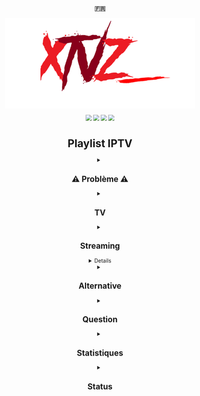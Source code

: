 <div align="center">
  <h3>🇫🇷</h3>
  <a href="https://www.clictune.com/jt10"><img src="Images/Logo.png" /></a>

  <a href="https://www.clictune.com/jsfQ"><img src="https://img.shields.io/github/stars/LeBazarDeBryan/XTVZ_?color=ff0000&style=for-the-badge&label=%C3%89toile" /></a>
  <a href="https://www.clictune.com/jsfR"><img src="https://img.shields.io/github/forks/LeBazarDeBryan/XTVZ_?color=ff0000&style=for-the-badge&label=Fork" /></a>
  <a href="https://www.clictune.com/jsfS"><img src="https://img.shields.io/github/watchers/LeBazarDeBryan/XTVZ_?color=ff0000&style=for-the-badge&label=Watchers" /></a>
  <a href="https://www.clictune.com/jsfT"><img src="https://img.shields.io/github/issues/LeBazarDeBryan/XTVZ_?color=ff0000&style=for-the-badge&label=Issues" /></a>

<h1>Playlist IPTV</h1>

<details><summary><h2>⚠️ Problème ⚠️</h2></summary>
  <p>Les chaînes de la playlist <a href="https://www.clictune.com/jsfW">TNT</a> ne marchent plus! Cela vient du fournisseur et non de moi. (Voir <a href="https://github.com/LeBazarDeBryan/XTVZ_/issues/3">#3</a>.) Je vous recommande d'utiliser la playlist <a href="https://www.clictune.com/jsfX">Officiel.m3u</a> (XTVZ_) jusqu'à que ce problème soit réparé. Merci de votre compréhension.</p></details>


<details><summary><h2>TV</h2></summary>
  <p>
    <a href="https://www.clictune.com/jsfW"><img height="100" width="100" src="Images/TNT.png" /></a><a href="https://www.clictune.com/jsfV"><img height="100" width="100" src="Images/XMLTV.png" /></a>
    <p>Chaînes qu'on retrouve la plupart du temps sur Internet mais plus souvent par satelite.</p>
  </p></details>

<details><summary><h2>Streaming</h2></summary>
  <a href="https://www.clictune.com/jsfX"><img height="100" width="100" src="Images/XTVZ_.png" /></a><a href="https://www.clictune.com/jsh5"><img height="100" width="100" src="Images/XMLTV.png" /></a>

  <a href="https://www.clictune.com/jsfY"><img height="100" width="100" src="Images/Unknown.png" /></a><a href="https://www.clictune.com/jsh5"><img height="100" width="100" src="Images/XMLTV.png" /></a>
  
  <a href="https://www.clictune.com/jshe"><img height="100" width="100" src="Images/iptv-org.png" /></a><a href="https://www.clictune.com/jsh7"><img height="100" width="100" src="Images/XMLTV.png" /></a>
  
  <a href="https://www.clictune.com/jsh8"><img height="100" width="100" src="Images/K-Net.png" /></a><a href="https://www.clictune.com/jsh9"><img height="100" width="100" src="Images/K-Net%20API.png" /></a><a href="https://www.clictune.com/jsha"><img height="100" width="100" src="Images/XMLTV.png" /></a>
  
  <a href="https://www.clictune.com/jsg1"><img height="100" width="100" src="Images/All.png" /></a><a href="https://www.clictune.com/jsh5"><img height="100" width="100" src="Images/XMLTV.png" /></a>
  
  <a href="https://www.clictune.com/jsgJ"><img height="100" width="100" src="Images/Pluto%20TV.png" /></a><a href="https://i.mjh.nz/PlutoTV/fr.xml"><img height="100" width="100" src="Images/XMLTV.png" /></a>
  
  <a href="https://www.clictune.com/jsgK"><img height="100" width="100" src="Images/Samsung%20TV%20Plus.png?raw=true" /></a><a href="https://i.mjh.nz/SamsungTVPlus/fr.xml"><img height="100" width="100" src="Images/XMLTV.png" /></a>
  
  <a href="https://www.clictune.com/jshf"><img height="100" width="100" src="Images/euronews.png" /></a><a href="https://www.clictune.com/jsh5"><img height="100" width="100" src="Images/XMLTV.png" /></a>
  
  <a href="https://www.clictune.com/jshg"><img height="100" width="100" src="Images/Rakuten.png" /></a><a href="https://www.clictune.com/jsh7"><img height="100" width="100" src="Images/XMLTV.png" /></a>
  
  <a href="https://www.clictune.com/jshh"><img height="100" width="100" src="Images/Fashion%20TV.png" /></a><a href="https://www.clictune.com/jsh5"><img height="100" width="100" src="Images/XMLTV.png" /></a>
  
  <a href="https://www.clictune.com/jshi"><img height="100" width="100" src="Images/France%2024.png" /></a><a href="https://www.clictune.com/jsh5"><img height="100" width="100" src="Images/XMLTV.png" /></a>
  
  <a href="https://www.clictune.com/jshk"><img height="100" width="100" src="Images/Groupe%20Canal+.png" /></a><a href="https://www.clictune.com/jsh7"><img height="100" width="100" src="Images/XMLTV.png" /></a>
  
  <a href="https://www.clictune.com/jshl"><img height="100" width="100" src="Images/Groupe%20M6.png" /></a><a href="https://www.clictune.com/jsh7"><img height="100" width="100" src="Images/XMLTV.png" /></a>
  
  <a href="https://www.clictune.com/jshn"><img height="100" width="100" src="Images/Groupe%20Persiana.png" /></a><a href="https://www.clictune.com/jsh5"><img height="100" width="100" src="Images/XMLTV.png" /></a>
  
  <a href="https://www.clictune.com/jsg2"><img height="100" width="100" src="Images/Stream4free.png" /></a><a href="https://www.clictune.com/jsh5"><img height="100" width="100" src="Images/XMLTV.png" /></a>
  
  <a href="https://www.clictune.com/jx7R"><img height="100" width="100" src="Images/BFM%20TV.png" /></a><a href="https://www.clictune.com/jsh5"><img height="100" width="100" src="Images/XMLTV.png" /></a>

  <a href="https://www.clictune.com/jRmn"><img height="100" width="100" src="Images/Films.png" alt="Films" />
<p>Chaînes qu'on retrouve sur des sites de streaming ou autre.</p></details>

<details><summary><h2>Radio</h2></summary>
  <a href="https://www.clictune.com/jshq"><img height="100" width="100" src="Images/Radio.png" /></a>
<p>Station Radio qu'on peut trouver en ligne, FM ou MHz.</p></details>

<details><summary><h2>Alternative</h2></summary>

| Playlist | Alternative | Source |
|----------|-------------|--------|
| <a href="https://www.clictune.com/jsfW">TNT</a> | <a href="https://www.clictune.com/jsgE">6play</a>, <a href="https://www.clictune.com/jsgF">France TV</a>, <a href="https://www.clictune.com/jsgH">MYTF1</a>, <a href="https://www.clictune.com/jsgI">Molotov</a> | Site Officiel |
| <a href="https://www.clictune.com/jsgJ">Pluto TV</a> | <a href="https://www.clictune.com/jsgT">Pluto TV</a> | Site Officiel |
| <a href="https://www.clictune.com/jsgK">Samsung TV Plus</a> | <a href="https://www.clictune.com/jsgU">Samsung TV Plus</a> | Site Officiel |
| <a href="https://www.clictune.com/jsgL">euronews</a> | <a href="https://www.clictune.com/jsgV">euronews</a> | YouTube |
| <a href="https://www.clictune.com/jsgM">Rakuten</a> | <a href="https://www.clictune.com/jsgW">Rakuten TV</a> | Site Officiel |
| <a href="https://www.clictune.com/jsgN">FashionTV</a> | <a href="https://www.clictune.com/jsgX">FashionTV+</a> | Site Officiel |
| <a href="https://www.clictune.com/jsgQ">France 24</a> | <a href="https://www.clictune.com/jsgY">France 24</a> | YouTube |
| <a href="https://www.clictune.com/jsgR">Canal+</a> | <a href="https://www.clictune.com/jsgZ">Canal+</a> | Site Officiel |
| <a href="https://www.clictune.com/jsgR">M6</a> | <a href="https://www.clictune.com/jsgE">6play</a> | Site Officiel |
| <a href="https://www.clictune.com/jsgS">Persiana</a> | <a href="https://www.clictune.com/jsh3">Persiana Media Group</a> | Site Officiel |
| <a href="https://www.clictune.com/jsg2">Stream4free</a> | <a href="https://www.clictune.com/jsh4">Stream4free</a> | Site Officiel |
| <a href="https://www.clictune.com/jx7R">BFM TV</a> | <a href="https://www.clictune.com/jJ8B">BFM TV</a> | Site Officiel |

<p>Si les playlists que vous utilisez ne marchent pas voici des alternatives pour les remplacer.</p></details>

<details><summary><h2>Question</h2></summary>
  <h3>C'est quoi <a href="https://www.clictune.com/jsg1">ALL</a> ?</h3>
  <p><a href="https://www.clictune.com/jsg1">ALL</a> est une playlist de toute les chaînes gratuite et payante.</p></details>

<details><summary><h2>Statistiques</h2></summary>
 <a href="https://www.clictune.com/jKny"><img src="https://api.star-history.com/svg?repos=LeBazarDeBryan/XTVZ_&type=Timeline&theme=dark" /></a>
</a></details>

<details><summary><h2>Status</h2></summary>

  |  Stream  | Badge |
  |----------|-------|
  |    TF1   | <img src="https://github.com/LeBazarDeBryan/XTVZ_/actions/workflows/TF1.yml/badge.svg" /></a> |
  | France 2 | <img src="https://github.com/LeBazarDeBryan/XTVZ_/actions/workflows/France_2.yml/badge.svg" /></a> |
  | France 3 | <img src="https://github.com/LeBazarDeBryan/XTVZ_/actions/workflows/France_3.yml/badge.svg" /></a> |
  |  Canal+  | <img src="https://github.com/LeBazarDeBryan/XTVZ_/actions/workflows/Canal+.yml/badge.svg" /></a> |
  | France 5 | <img src="https://github.com/LeBazarDeBryan/XTVZ_/actions/workflows/France_5.yml/badge.svg" /></a> |
  |   Arte   | <img src="https://github.com/LeBazarDeBryan/XTVZ_/actions/workflows/Arte.yml/badge.svg" /></a> |
  |    C8    | <img src="https://github.com/LeBazarDeBryan/XTVZ_/actions/workflows/C8.yml/badge.svg" /></a> |
  |    W9    | <img src="https://github.com/LeBazarDeBryan/XTVZ_/actions/workflows/W9.yml/badge.svg" /></a> |
  |   TMC    | <img src="https://github.com/LeBazarDeBryan/XTVZ_/actions/workflows/TMC.yml/badge.svg" /></a> |
  |   TFX    | <img src="https://github.com/LeBazarDeBryan/XTVZ_/actions/workflows/TFX.yml/badge.svg" /></a> |
  |  NRJ 12  | <img src="https://github.com/LeBazarDeBryan/XTVZ_/actions/workflows/NRJ_12.yml/badge.svg" /></a> |
  | LCP/Public Sénat | <img src="https://github.com/LeBazarDeBryan/XTVZ_/actions/workflows/LCP-Public_Senat.yml/badge.svg" /></a> |
  | France 4 | <img src="https://github.com/LeBazarDeBryan/XTVZ_/actions/workflows/France_4.yml/badge.svg" /></a> |
  |  BRM TV  | <img src="https://github.com/LeBazarDeBryan/XTVZ_/actions/workflows/BFM_TV.yml/badge.svg" /></a> |
  |   CNews  | <img src="https://github.com/LeBazarDeBryan/XTVZ_/actions/workflows/CNews.yml/badge.svg" /></a> |
  |   CStar  | <img src="https://github.com/LeBazarDeBryan/XTVZ_/actions/workflows/CStar.yml/badge.svg" /></a> |
  |   Gulli  | <img src="https://github.com/LeBazarDeBryan/XTVZ_/actions/workflows/Gulli.yml/badge.svg" /></a> |
  | TF1 Séries Films | <img src="https://github.com/LeBazarDeBryan/XTVZ_/actions/workflows/TF1_SF.yml/badge.svg" /></a> |
  | L'Équipe TV | <img src="https://github.com/LeBazarDeBryan/XTVZ_/actions/workflows/LEquipe_TV.yml/badge.svg" /></a> |
  | franceinfo: | <img src="https://github.com/LeBazarDeBryan/XTVZ_/actions/workflows/franceinfo.yml/badge.svg" /></a> |
  | Paris Première | <img src="https://github.com/LeBazarDeBryan/XTVZ_/actions/workflows/Paris_Premiere.yml/badge.svg" /></a> |
  |   Téva   | <img src="https://github.com/LeBazarDeBryan/XTVZ_/actions/workflows/Teva.yml/badge.svg" /></a> |
  | France 24 | <img src="https://github.com/LeBazarDeBryan/XTVZ_/actions/workflows/France_24.yml/badge.svg" /></a> |
  | euronews | <img src="https://github.com/LeBazarDeBryan/XTVZ_/actions/workflows/euronews.yml/badge.svg" /></a> |
  |   LCI    | <img src="https://github.com/LeBazarDeBryan/XTVZ_/actions/workflows/LCI.yml/badge.svg" /></a> |
  |   Tiji   | <img src="https://github.com/LeBazarDeBryan/XTVZ_/actions/workflows/Tiji.yml/badge.svg" /></a> |
  |   GONG   | <img src="https://github.com/LeBazarDeBryan/XTVZ_/actions/workflows/GONG.yml/badge.svg" /></a> |
  | Trace Urban | <img src="https://github.com/LeBazarDeBryan/XTVZ_/actions/workflows/Trace_Urban.yml/badge.svg" /></a> |
</details></div>

